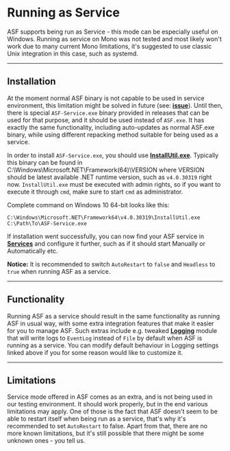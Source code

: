 # Running as Service

ASF supports being run as Service - this mode can be especially useful on Windows. Running as service on Mono was not tested and most likely won't work due to many current Mono limitations, it's suggested to use classic Unix integration in this case, such as systemd.

---

## Installation

At the moment normal ASF binary is not capable to be used in service environment, this limitation might be solved in future (see: **[issue](https://github.com/Fody/Costura/issues/164)**). Until then, there is special ```ASF-Service.exe``` binary provided in releases that can be used for that purpose, and it should be used instead of ```ASF.exe```. It has exactly the same functionality, including auto-updates as normal ASF.exe binary, while using different repacking method suitable for being used as a service.

In order to install ```ASF-Service.exe```, you should use **[InstallUtil.exe](https://msdn.microsoft.com/library/50614e95(v=vs.110).aspx)**. Typically this binary can be found in C:\Windows\Microsoft.NET\Framework(64)\VERSION where VERSION should be latest available .NET runtime version, such as ```v4.0.30319``` right now. ```InstallUtil.exe``` must be executed with admin rights, so if you want to execute it through ```cmd```, make sure to start ```cmd``` as administrator.

Complete command on Windows 10 64-bit looks like this:

```
C:\Windows\Microsoft.NET\Framework64\v4.0.30319\InstallUtil.exe C:\Path\To\ASF-Service.exe
```

If installation went successfully, you can now find your ASF service in **[Services](https://msdn.microsoft.com/library/d56de412(v=vs.110).aspx)** and configure it further, such as if it should start Manually or Automatically etc.

**Notice:** It is recommended to switch ```AutoRestart``` to ```false``` and ```Headless``` to ```true``` when running ASF as a service.

---

## Functionality

Running ASF as a service should result in the same functionality as running ASF in usual way, with some extra integration features that make it easier for you to manage ASF. Such extras include e.g. tweaked **[Logging](https://github.com/JustArchi/ArchiSteamFarm/wiki/Logging)** module that will write logs to ```EventLog``` instead of ```File``` by default when ASF is running as a service. You can modify default behaviour in Logging settings linked above if you for some reason would like to customize it.

---

## Limitations

Service mode offered in ASF comes as an extra, and is not being used in our testing environment. It should work properly, but in the end various limitations may apply. One of those is the fact that ASF doesn't seem to be able to restart itself when being run as a service, that's why it's recommended to set ```AutoRestart``` to false. Apart from that, there are no more known limitations, but it's still possible that there might be some unknown ones - you tell us.